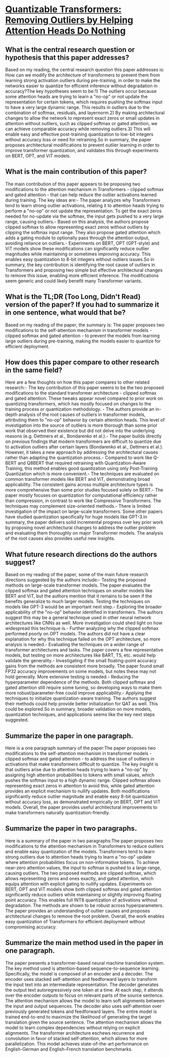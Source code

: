 # [Quantizable Transformers: Removing Outliers by Helping Attention Heads   Do Nothing](https://arxiv.org/abs/2306.12929)

## What is the central research question or hypothesis that this paper addresses?

Based on my reading, the central research question this paper addresses is: How can we modify the architecture of transformers to prevent them from learning strong activation outliers during pre-training, in order to make the networks easier to quantize for efficient inference without degradation in accuracy?The key hypotheses seem to be:1) The outliers occur because some attention heads are trying to learn a "no-op" or not update the representation for certain tokens, which requires pushing the softmax input to have a very large dynamic range. This results in outliers due to the combination of softmax, residuals, and layernorm.2) By making architectural changes to allow the network to represent exact zeros or small updates in attention without outliers, such as clipped softmax or gated attention, we can achieve comparable accuracy while removing outliers.3) This will enable easy and effective post-training quantization to low-bit integers without accuracy loss or need for retraining.So in summary, the paper proposes architectural modifications to prevent outlier learning in order to improve transformer quantization, and validates this through experiments on BERT, OPT, and ViT models.


## What is the main contribution of this paper?

The main contribution of this paper appears to be proposing two modifications to the attention mechanism in Transformers - clipped softmax and gated attention - that can help reduce the outlier activations learned during training. The key ideas are:- The paper analyzes why Transformers tend to learn strong outlier activations, relating it to attention heads trying to perform a "no-op" or not update the representation. To get the exact zeros needed for no-update via the softmax, the input gets pushed to a very large range, causing outliers.- Based on this analysis, the authors propose clipped softmax to allow representing exact zeros without outliers by clipping the softmax input range. They also propose gated attention which adds a gating module to optionally pass through the attention output, avoiding reliance on outliers.- Experiments on BERT, OPT (GPT-style) and ViT models show these modifications can significantly reduce outlier magnitudes while maintaining or sometimes improving accuracy. This enables easy quantization to 8-bit integers without outliers issues.So in summary, the key contribution is identifying the root cause of outliers in Transformers and proposing two simple but effective architectural changes to remove this issue, enabling more efficient inference. The modifications seem generic and could likely benefit many Transformer variants.


## What is the TL;DR (Too Long, Didn't Read) version of the paper? If you had to summarize it in one sentence, what would that be?

Based on my reading of the paper, the summary is: The paper proposes two modifications to the self-attention mechanism in transformer models - clipped softmax and gated attention - to prevent the models from learning large outliers during pre-training, making the models easier to quantize for efficient deployment.


## How does this paper compare to other research in the same field?

Here are a few thoughts on how this paper compares to other related research:- The key contribution of this paper seems to be the two proposed modifications to the standard transformer architecture - clipped softmax and gated attention. These tweaks appear novel compared to prior work on quantizing transformers, which has mostly focused on changes to the training process or quantization methodology. - The authors provide an in-depth analysis of the root causes of outliers in transformer models, attributing them to "no-op" behavior by certain attention heads. This level of investigation into the source of outliers is more thorough than some prior work that observed their existence but did not delve into the underlying reasons (e.g. Dettmers et al., Bondarenko et al.).- The paper builds directly on previous findings that modern transformers are difficult to quantize due to activation outliers after certain layers (Bondarenko et al., Dettmers et al.). However, it takes a new approach by addressing the architectural causes rather than adapting the quantization process.- Compared to work like Q-BERT and Q8BERT that required retraining with Quantization-Aware Training, this method enables good quantization using only Post-Training Quantization which is more convenient.- The techniques are evaluated on common transformer models like BERT and ViT, demonstrating broad applicability. The consistent gains across multiple architecture types is more comprehensive than some prior studies focused solely on BERT.- The paper mostly focuses on quantization for computational efficiency rather than compression, in contrast to work like Compressive Transformers. The techniques may complement size-oriented methods.- There is limited investigation of the impact on large-scale transformers. Some other papers have studied quantization specifically for huge models like GPT-3.In summary, the paper delivers solid incremental progress over key prior work by proposing novel architectural changes to address the outlier problem and evaluating them thoroughly on major Transformer models. The analysis of the root causes also provides useful new insights.


## What future research directions do the authors suggest?

Based on my reading of the paper, some of the main future research directions suggested by the authors include:- Testing the proposed methods on large-scale transformer models. The paper evaluates the clipped softmax and gated attention techniques on smaller models like BERT and ViT, but the authors mention that it remains to be seen if the benefits generalize to much larger models. Testing the techniques on models like GPT-3 would be an important next step.- Exploring the broader applicability of the "no-op" behavior identified in transformers. The authors suggest this may be a general technique used in other neural network architectures like CNNs as well. More investigation could shed light on how widespread this technique is.- Further analyzing why the clipped softmax performed poorly on OPT models. The authors did not have a clear explanation for why this technique failed on the OPT architecture, so more analysis is needed.- Evaluating the techniques on a wider range of transformer architectures and tasks. The paper covers a few representative models, but testing on more architectures like BART, T5, etc. would help validate the generality.- Investigating if the small floating-point accuracy gains from the methods are consistent more broadly. The paper found small FP32 accuracy improvements on some models, but notes these may not hold generally. More extensive testing is needed.- Reducing the hyperparameter dependence of the methods. Both clipped softmax and gated attention still require some tuning, so developing ways to make them more robust/parameter-free could improve applicability.- Applying the techniques to initialize quantization-aware training. The authors suggest their methods could help provide better initialization for QAT as well. This could be explored.So in summary, broader validation on more models, quantization techniques, and applications seems like the key next steps suggested.


## Summarize the paper in one paragraph.

Here is a one paragraph summary of the paper:The paper proposes two modifications to the self-attention mechanism in transformer models - clipped softmax and gated attention - to address the issue of outliers in activations that make transformers difficult to quantize. The key insight is that outliers arise due to attention heads trying to learn a "no-op" by assigning high attention probabilities to tokens with small values, which pushes the softmax input to a high dynamic range. Clipped softmax allows representing exact zeros in attention to avoid this, while gated attention provides an explicit mechanism to nullify updates. Both modifications significantly reduce outlier magnitude and enable easy 8-bit quantization without accuracy loss, as demonstrated empirically on BERT, OPT and ViT models. Overall, the paper provides useful architectural improvements to make transformers naturally quantization-friendly.


## Summarize the paper in two paragraphs.

Here is a summary of the paper in two paragraphs:The paper proposes two modifications to the attention mechanism in Transformers to reduce outliers and enable easy quantization of the models. Transformers tend to learn strong outliers due to attention heads trying to learn a "no-op" update where attention probabilities focus on non-informative tokens. To achieve near-zero attention values, the input to softmax is pushed to a large range, causing outliers. The two proposed methods are clipped softmax, which allows representing zeros and ones exactly, and gated attention, which equips attention with explicit gating to nullify updates. Experiments on BERT, OPT and ViT models show both clipped softmax and gated attention significantly reduce outliers while maintaining or slightly improving floating point accuracy. This enables full INT8 quantization of activations without degradation. The methods are shown to be robust across hyperparameters. The paper provides an understanding of outlier causes and proposes architectural changes to remove the root problem. Overall, the work enables easy quantization of Transformers for efficient deployment without compromising accuracy.


## Summarize the main method used in the paper in one paragraph.

The paper presents a transformer-based neural machine translation system. The key method used is attention-based sequence-to-sequence learning. Specifically, the model is composed of an encoder and a decoder. The encoder uses stacked self-attention and feedforward layers to transform the input text into an intermediate representation. The decoder generates the output text autoregressively one token at a time. At each step, it attends over the encoder outputs to focus on relevant parts of the source sentence. The attention mechanism allows the model to learn soft alignments between the input and output sequences. The decoder also uses self-attention over previously generated tokens and feedforward layers. The entire model is trained end-to-end to maximize the likelihood of generating the target translation given the source sentence. The attention mechanism allows the model to learn complex dependencies without relying on explicit alignments. The transformer architecture eschews recurrence and convolution in favor of stacked self-attention, which allows for more parallelization. This model achieves state-of-the-art performance on English-German and English-French translation benchmarks.
